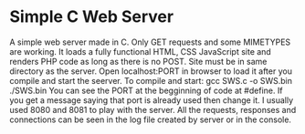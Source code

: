 # Simple C Web Server
A simple web server made in C. Only GET requests and some MIMETYPES are working. 
It loads a fully functional HTML, CSS JavaScript site and renders PHP code as long as there is no POST.
Site must be in same directory as the server. Open localhost:PORT in browser to load it after you compile and start the seerver.
To compile and start: 
gcc SWS.c -o SWS.bin
./SWS.bin
You can see the PORT at the begginning of code at #define. If you get a message saying that port is already used then change it. I usually used 8080 and 8081 to play with the server.
All the requests, responses and connections can be seen in the log file created by server or in the console.
